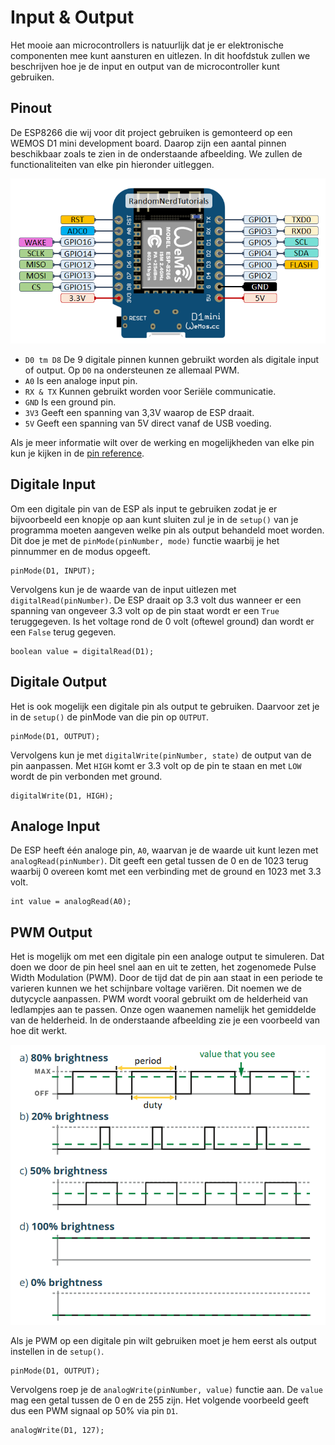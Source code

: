 # Input & Output

Het mooie aan microcontrollers is natuurlijk dat je er elektronische componenten mee kunt aansturen en uitlezen. In dit hoofdstuk zullen we beschrijven hoe je de input en output van de microcontroller kunt gebruiken.

## Pinout

De ESP8266 die wij voor dit project gebruiken is gemonteerd op een WEMOS D1 mini development board. Daarop zijn een aantal pinnen beschikbaar zoals te zien in de onderstaande afbeelding. We zullen de functionaliteiten van elke pin hieronder uitleggen.

![WEMOS D1 Mini](../assets/images/WEMOS-D1-mini.png)

- `D0 tm D8` De 9 digitale pinnen kunnen gebruikt worden als digitale input of output. Op `D0` na ondersteunen ze allemaal PWM.
- `A0` Is een analoge input pin.
- `RX & TX` Kunnen gebruikt worden voor Seriële communicatie.
- `GND` Is een ground pin.
- `3V3` Geeft een spanning van 3,3V waarop de ESP draait.
- `5V` Geeft een spanning van 5V direct vanaf de USB voeding.

Als je meer informatie wilt over de werking en mogelijkheden van elke pin kun je kijken in de [pin reference](https://randomnerdtutorials.com/esp8266-pinout-reference-gpios/).

## Digitale Input

Om een digitale pin van de ESP als input te gebruiken zodat je er bijvoorbeeld een knopje op aan kunt sluiten zul je in de `setup()` van je programma moeten aangeven welke pin als output behandeld moet worden. Dit doe je met de `pinMode(pinNumber, mode)` functie waarbij je het pinnummer en de modus opgeeft.

```arduino
pinMode(D1, INPUT);
```

Vervolgens kun je de waarde van de input uitlezen met `digitalRead(pinNumber)`. De ESP draait op 3.3 volt dus wanneer er een spanning van ongeveer 3.3 volt op de pin staat wordt er een `True` teruggegeven. Is het voltage rond de 0 volt (oftewel ground) dan wordt er een `False` terug gegeven.

```arduino
boolean value = digitalRead(D1);
```

## Digitale Output

Het is ook mogelijk een digitale pin als output te gebruiken. Daarvoor zet je in de `setup()` de pinMode van die pin op `OUTPUT`.

```arduino
pinMode(D1, OUTPUT);
```

Vervolgens kun je met `digitalWrite(pinNumber, state)` de output van de pin aanpassen. Met `HIGH` komt er 3.3 volt op de pin te staan en met `LOW` wordt de pin verbonden met ground.

```arduino
digitalWrite(D1, HIGH);
```

## Analoge Input

De ESP heeft één analoge pin, `A0`, waarvan je de waarde uit kunt lezen met `analogRead(pinNumber)`. Dit geeft een getal tussen de 0 en de 1023 terug waarbij 0 overeen komt met een verbinding met de ground en 1023 met 3.3 volt.

```arduino
int value = analogRead(A0);
```

## PWM Output

Het is mogelijk om met een digitale pin een analoge output te simuleren. Dat doen we door de pin heel snel aan en uit te zetten, het zogenomede Pulse Width Modulation (PWM). Door de tijd dat de pin aan staat in een periode te varieren kunnen we het schijnbare voltage variëren. Dit noemen we de dutycycle aanpassen. PWM wordt vooral gebruikt om de helderheid van ledlampjes aan te passen. Onze ogen waanemen namelijk het gemiddelde van de helderheid. In de onderstaande afbeelding zie je een voorbeeld van hoe dit werkt.

![PWM](../assets/images/pwm.png)

Als je PWM op een digitale pin wilt gebruiken moet je hem eerst als output instellen in de `setup()`.

```arduino
pinMode(D1, OUTPUT);
```

Vervolgens roep je de `analogWrite(pinNumber, value)` functie aan. De `value` mag een getal tussen de 0 en de 255 zijn. Het volgende voorbeeld geeft dus een PWM signaal op 50% via pin `D1`.

```arduino
analogWrite(D1, 127);
```
